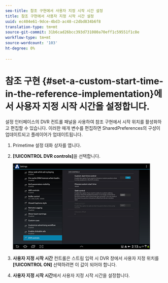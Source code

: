 ```yaml
---
seo-title: 참조 구현에서 사용자 지정 시작 시간 설정
title: 참조 구현에서 사용자 지정 시작 시간 설정
uuid: ec404e61-9dce-4bd3-ac48-c2dbd834b6f8
translation-type: tm+mt
source-git-commit: 31b6cad26bcc393d731080a70eff1c59551f1c8e
workflow-type: tm+mt
source-wordcount: '103'
ht-degree: 0%

---
```



# 참조 구현 {#set-a-custom-start-time-in-the-reference-implementation}에서 사용자 지정 시작 시간을 설정합니다.

설정 인터페이스의 DVR 컨트롤 패널을 사용하여 참조 구현에서 시작 위치를 활성화하고 편집할 수 있습니다. 이러한 매개 변수를 편집하면 SharedPreferences의 구성이 업데이트되고 플레이어가 업데이트됩니다.

1. Primetime 설정 대화 상자를 엽니다.
1. **[!UICONTROL DVR controls]**&#x200B;을 선택합니다.

   <!--<a id="fig_5C7A4E8F0390404F97E667364DB8B0A6"></a>-->

   ![](assets/dvr-configuration.jpg)

1. **사용자 지정 시작 시간** 컨트롤은 스트림 입력 시 DVR 창에서 사용자 지정 위치를  **[!UICONTROL ON]** 선택하려면 이 값이 되어야 합니다.
1. **사용자 지정 시작 시간**&#x200B;에서 사용자 지정 시작 시간을 설정합니다.
